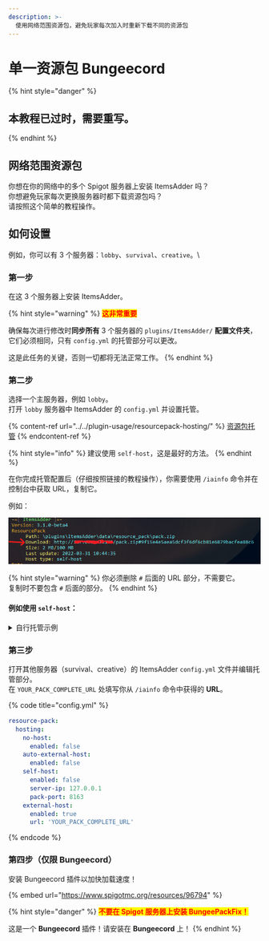 ```yaml
---
description: >-
  使用网络范围资源包，避免玩家每次加入时重新下载不同的资源包
---
```


# 单一资源包 Bungeecord

{% hint style="danger" %}
## 本教程已过时，需要重写。
{% endhint %}

## 网络范围资源包

你想在你的网络中的多个 Spigot 服务器上安装 ItemsAdder 吗？\
你想避免玩家每次更换服务器时都下载资源包吗？\
请按照这个简单的教程操作。

## 如何设置

例如，你可以有 3 个服务器：`lobby`、`survival`、`creative`。\\

### 第一步

在这 3 个服务器上安装 ItemsAdder。

{% hint style="warning" %}
<mark style="color:red;">**这非常重要**</mark>

确保每次进行修改时**同步所有** 3 个服务器的 `plugins/ItemsAdder/` **配置文件夹**，它们必须相同，只有 `config.yml` 的托管部分可以更改。

这是此任务的关键，否则一切都将无法正常工作。
{% endhint %}

### 第二步

选择一个主服务器，例如 `lobby`。\
打开 `lobby` 服务器中 ItemsAdder 的 `config.yml` 并设置托管。

{% content-ref url="../../plugin-usage/resourcepack-hosting/" %}
[资源包托管](../../plugin-usage/resourcepack-hosting/)
{% endcontent-ref %}

{% hint style="info" %}
建议使用 `self-host`，这是最好的方法。
{% endhint %}

在你完成托管配置后（仔细按照链接的教程操作），你需要使用 `/iainfo` 命令并在控制台中获取 URL，复制它。

例如：

![](<../../.gitbook/assets/image (60) (1).png>)

{% hint style="warning" %}
你必须删除 `#` 后面的 URL 部分，不需要它。\
复制时不要包含 `#` 后面的部分。
{% endhint %}

#### 例如使用 `self-host`：

<details>

<summary>自行托管示例</summary>

{% code title="config.yml" %}
```yaml
resource-pack:
  hosting:
    no-host:
      enabled: false
    auto-external-host:
      enabled: false
    self-host:
      enabled: true
      server-ip: YOUR_SERVER_IP_HERE
      pack-port: 8163
    external-host:
      enabled: false
      url: ''
```
{% endcode %}

运行 `/iazip` 生成资源包。

</details>

### 第三步

打开其他服务器（survival、creative）的 ItemsAdder `config.yml` 文件并编辑托管部分。\
在 `YOUR_PACK_COMPLETE_URL` 处填写你从 `/iainfo` 命令中获得的 **URL**。

{% code title="config.yml" %}
```yaml
resource-pack:
  hosting:
    no-host:
      enabled: false
    auto-external-host:
      enabled: false
    self-host:
      enabled: false
      server-ip: 127.0.0.1
      pack-port: 8163
    external-host:
      enabled: true
      url: 'YOUR_PACK_COMPLETE_URL'
```
{% endcode %}

### 第四步（仅限 Bungeecord）

安装 Bungeecord 插件以加快加载速度！

{% embed url="https://www.spigotmc.org/resources/96794" %}

{% hint style="danger" %}
<mark style="color:red;">**不要在 Spigot 服务器上安装 BungeePackFix！**</mark>

这是一个 **Bungeecord** 插件！请安装在 **Bungeecord** 上！
{% endhint %}
